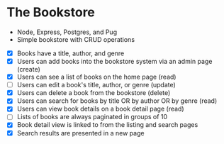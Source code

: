 # The Bookstore
- Node, Express, Postgres, and Pug
- Simple bookstore with CRUD operations






- [X] Books have a title, author, and genre
- [X] Users can add books into the bookstore system via an admin page (create)
- [X] Users can see a list of books on the home page (read)
- [ ] Users can edit a book's title, author, or genre (update)
- [X] Users can delete a book from the bookstore (delete)
- [X] Users can search for books by title OR by author OR by genre (read)
- [X] Users can view book details on a book detail page (read)
- [ ] Lists of books are always paginated in groups of 10
- [X] Book detail view is linked to from the listing and search pages
- [X] Search results are presented in a new page
